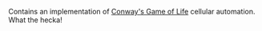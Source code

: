 Contains an implementation of [Conway's Game of Life](https://en.wikipedia.org/wiki/Conway%27s_Game_of_Life) cellular automation. What the hecka!
